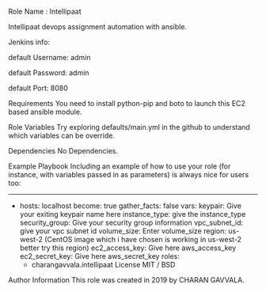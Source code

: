 Role Name : Intellipaat

Intellipaat devops assignment automation with ansible.

Jenkins info:

default Username: admin

default Password: admin

default Port: 8080

Requirements
You need to install python-pip and boto to launch this EC2 based ansible module.

Role Variables
Try exploring defaults/main.yml in the github to understand which variables can be override.

Dependencies
No Dependencies.

Example Playbook
Including an example of how to use your role (for instance, with variables passed in as parameters) is always nice for users too:

---
- hosts: localhost
  become: true
  gather_facts: false
  vars:
    keypair: Give your exiting keypair name here
    instance_type: give the instance_type
    security_group: Give your security group information
    vpc_subnet_id: give your vpc subnet id
    volume_size: Enter volume_size
    region: us-west-2 (CentOS image which i have chosen is working in us-west-2 better try this region)
    ec2_access_key: Give here aws_access_key
    ec2_secret_key: Give here aws_secret_key
  roles:
    - charangavvala.intellipaat
License
MIT / BSD

Author Information
This role was created in 2019 by CHARAN GAVVALA.
